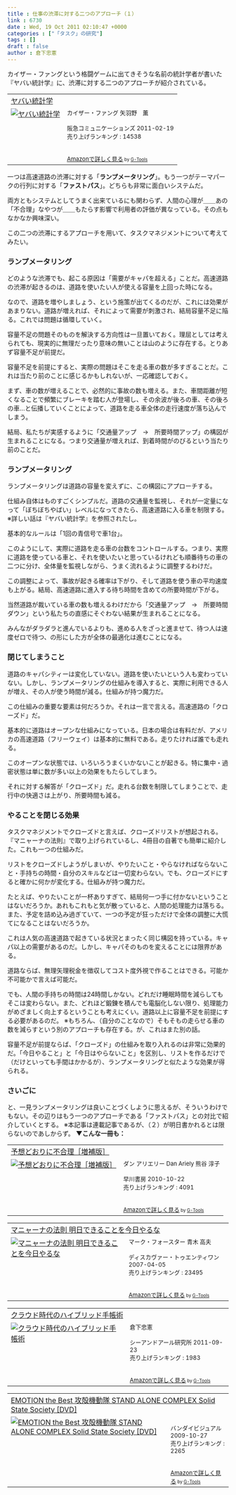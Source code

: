 ```yaml
---
title : 仕事の渋滞に対する二つのアプローチ（１）
link : 6730
date : Wed, 19 Oct 2011 02:10:47 +0000
categories : ["「タスク」の研究"]
tags : []
draft : false
author : 倉下忠憲
---
```


カイザー・ファングという格闘ゲームに出てきそうな名前の統計学者が書いた『ヤバい統計学』に、渋滞に対する二つのアプローチが紹介されている。

<table  border="0" cellpadding="5"><tr><td colspan="2"><a href="http://www.amazon.co.jp/%E3%83%A4%E3%83%90%E3%81%84%E7%B5%B1%E8%A8%88%E5%AD%A6-%E3%82%AB%E3%82%A4%E3%82%B6%E3%83%BC%E3%83%BB%E3%83%95%E3%82%A1%E3%83%B3%E3%82%B0/dp/4484111020%3FSubscriptionId%3D15SMZCTB9V8NGR2TW082%26tag%3Drashita1000-22%26linkCode%3Dxm2%26camp%3D2025%26creative%3D165953%26creativeASIN%3D4484111020" target="_blank">ヤバい統計学</a><img src="http://www.assoc-amazon.jp/e/ir?t=rashita1000-22&l=ur2&o=9" width="1" height="1" style="border: none;" alt="" /></td></tr><tr><td valign="top"><a href="http://www.amazon.co.jp/%E3%83%A4%E3%83%90%E3%81%84%E7%B5%B1%E8%A8%88%E5%AD%A6-%E3%82%AB%E3%82%A4%E3%82%B6%E3%83%BC%E3%83%BB%E3%83%95%E3%82%A1%E3%83%B3%E3%82%B0/dp/4484111020%3FSubscriptionId%3D15SMZCTB9V8NGR2TW082%26tag%3Drashita1000-22%26linkCode%3Dxm2%26camp%3D2025%26creative%3D165953%26creativeASIN%3D4484111020" target="_blank"><img src="http://ecx.images-amazon.com/images/I/41PhpxvzNxL._SL160_.jpg" border="0" alt="ヤバい統計学" /></a></td><td valign="top"><font size="-1">カイザー・ファング 矢羽野　薫 <br /><br />阪急コミュニケーションズ  2011-02-19<br />売り上げランキング : 14538<br /><br /><br /><a href="http://www.amazon.co.jp/%E3%83%A4%E3%83%90%E3%81%84%E7%B5%B1%E8%A8%88%E5%AD%A6-%E3%82%AB%E3%82%A4%E3%82%B6%E3%83%BC%E3%83%BB%E3%83%95%E3%82%A1%E3%83%B3%E3%82%B0/dp/4484111020%3FSubscriptionId%3D15SMZCTB9V8NGR2TW082%26tag%3Drashita1000-22%26linkCode%3Dxm2%26camp%3D2025%26creative%3D165953%26creativeASIN%3D4484111020" target="_blank">Amazonで詳しく見る</a></font><font size="-2"> by <a href="http://www.goodpic.com/mt/aws/index.html" >G-Tools</a></font></td></tr></table>

一つは高速道路の渋滞に対する「<strong>ランプメータリング</strong>」。もう一つがテーマパークの行列に対する「<strong>ファストパス</strong>」。どちらも非常に面白いシステムだ。

両方ともシステムとしてうまく出来ているにも関わらず、人間の心理が＿＿あの「不合理」なやつが＿＿もたらす影響で利用者の評価が異なっている。その点もなかなか興味深い。

この二つの渋滞にするアプローチを用いて、タスクマネジメントについて考えてみたい。

<h3>ランプメータリング</h3>
どのような渋滞でも、起こる原因は「需要がキャパを超える」ことだ。高速道路の渋滞が起きるのは、道路を使いたい人が使える容量を上回った時になる。

なので、道路を増やしましょう、という施策が出てくるのだが、これには効果があまりない。道路が増えれば、それによって需要が刺激され、結局容量不足に陥る。これでは問題は循環していく。

容量不足の問題そのものを解決する方向性は一旦置いておく。理屈としては考えられても、現実的に無理だったり意味の無いことは山のように存在する。とりあず容量不足が前提だ。

容量不足を前提にすると、実際の問題はそこを走る車の数が多すぎることだ。これは当たり前のことに感じるかもしれないが、一応確認しておく。

まず、車の数が増えることで、必然的に事故の数も増える。また、車間距離が短くなることで頻繁にブレーキを踏む人が登場し、その余波が後ろの車、その後ろの車…と伝播していくことによって、道路を走る車全体の走行速度が落ち込んでしまう。

結局、私たちが実感するように「交通量アップ　→　所要時間アップ」の構図が生まれることになる。つまり交通量が増えれば、到着時間がのびるという当たり前のことだ。

<h3>ランプメータリング</h3>
ランプメータリングは道路の容量を変えずに、この構図にアプローチする。

仕組み自体はものすごくシンプルだ。道路の交通量を監視し、それが一定量になって「ぼちぼちやばい」レベルになってきたら、高速道路に入る車を制限する。
※詳しい話は『ヤバい統計学』を参照されたし。

基本的なルールは「1回の青信号で車1台」。

このようにして、実際に道路を走る車の台数をコントロールする。つまり、実際に道路を使っている車と、それを使いたいと思っているけれども順番待ちの車の二つに分け、全体量を監視しながら、うまく流れるように調整するわけだ。

この調整によって、事故が起きる確率は下がり、そして道路を使う車の平均速度も上がる。結局、高速道路に進入する待ち時間を含めての所要時間が下がる。

当然道路が裁いている車の数も増えるわけだから「交通量アップ　→　所要時間ダウン」という私たちの直感にそぐわない結果が生まれることになる。

みんながダラダラと進んでいるよりも、進める人をざっと進ませて、待つ人は速度ゼロで待つ、の形にした方が全体の最適化は進むことになる。

<h3>閉じてしまうこと</h3>
道路のキャパシティーは変化していない。道路を使いたいという人も変わっていない。しかし、ランプメータリングの仕組みを導入すると、実際に利用できる人が増え、その人が使う時間が減る。仕組みが持つ魔力だ。

この仕組みの重要な要素は何だろうか。それは一言で言える。高速道路の「クローズド」だ。

基本的に道路はオープンな仕組みになっている。日本の場合は有料だが、アメリカの高速道路（フリーウェイ）は基本的に無料である。走りたければ誰でも走れる。

このオープンな状態では、いろいろうまくいかないことが起きる。特に集中・過密状態は単に数が多い以上の効果をもたらしてしまう。

それに対する解答が「クローズド」だ。走れる台数を制限してしまうことで、走行中の快適さは上がり、所要時間も減る。

<h3>やることを閉じる効果</h3>
タスクマネジメントでクローズドと言えば、クローズドリストが想起される。『マニャーナの法則』で取り上げられているし、4冊目の自著でも簡単に紹介した。これも一つの仕組みだ。

リストをクローズドしようがしまいが、やりたいこと・やらなければならないこと・手持ちの時間・自分のスキルなどは一切変わらない。でも、クローズドにすると確かに何かが変化する。仕組みが持つ魔力だ。

たとえば、やりたいことが一杯ありすぎて、結局何一つ手に付かないということはないだろうか。あれもこれもと気が散っていると、人間の処理能力は落ちる。また、予定を詰め込み過ぎていて、一つの予定が狂っただけで全体の調整に大慌てになることはないだろうか。

これは人気の高速道路で起きている状況とまったく同じ構図を持っている。キャパ以上の需要があるのだ。しかし、キャパそのものを変えることには限界がある。

道路ならば、無理矢理税金を徴収してコスト度外視で作ることはできる。可能か不可能かで言えば可能だ。

でも、人間の手持ちの時間は24時間しかない。どれだけ睡眠時間を減らしてもそこは変わらない。また、どれほど鍛錬を積んでも電脳化しない限り、処理能力がめざましく向上するということも考えにくい。道路以上に容量不足を前提にする必要があるのだ。
※もちろん、（自分のことなので）そもそもの走らせる車の数を減らすという別のアプローチも存在する。が、これはまた別の話。

容量不足が前提ならば、「クローズド」の仕組みを取り入れるのは非常に効果的だ。「今日やること」と「今日はやらないこと」を区別し、リストを作るだけで（だけといっても手間はかかるが）、ランプメータリングと似たような効果が得られる。

<h3>さいごに</h3>
と、一見ランプメータリングは良いことづくしように思えるが、そういうわけでもない。その辺りはもう一つのアプローチである「ファストパス」との対比で紹介していくとする。
※本記事は連載記事であるが、（２）が明日書かれるとは限らないのであしからず。
<strong>
▼こんな一冊も：</strong>
<table  border="0" cellpadding="5"><tr><td colspan="2"><a href="http://www.amazon.co.jp/%E4%BA%88%E6%83%B3%E3%81%A9%E3%81%8A%E3%82%8A%E3%81%AB%E4%B8%8D%E5%90%88%E7%90%86%EF%BC%BB%E5%A2%97%E8%A3%9C%E7%89%88%EF%BC%BD-%E3%83%80%E3%83%B3-%E3%82%A2%E3%83%AA%E3%82%A8%E3%83%AA%E3%83%BC/dp/4152091665%3FSubscriptionId%3D15SMZCTB9V8NGR2TW082%26tag%3Drashita1000-22%26linkCode%3Dxm2%26camp%3D2025%26creative%3D165953%26creativeASIN%3D4152091665" target="_blank">予想どおりに不合理［増補版］</a><img src="http://www.assoc-amazon.jp/e/ir?t=rashita1000-22&l=ur2&o=9" width="1" height="1" style="border: none;" alt="" /></td></tr><tr><td valign="top"><a href="http://www.amazon.co.jp/%E4%BA%88%E6%83%B3%E3%81%A9%E3%81%8A%E3%82%8A%E3%81%AB%E4%B8%8D%E5%90%88%E7%90%86%EF%BC%BB%E5%A2%97%E8%A3%9C%E7%89%88%EF%BC%BD-%E3%83%80%E3%83%B3-%E3%82%A2%E3%83%AA%E3%82%A8%E3%83%AA%E3%83%BC/dp/4152091665%3FSubscriptionId%3D15SMZCTB9V8NGR2TW082%26tag%3Drashita1000-22%26linkCode%3Dxm2%26camp%3D2025%26creative%3D165953%26creativeASIN%3D4152091665" target="_blank"><img src="http://ecx.images-amazon.com/images/I/51QG0x4bHhL._SL160_.jpg" border="0" alt="予想どおりに不合理［増補版］" /></a></td><td valign="top"><font size="-1">ダン アリエリー Dan Ariely 熊谷 淳子 <br /><br />早川書房  2010-10-22<br />売り上げランキング : 4091<br /><br /><br /><a href="http://www.amazon.co.jp/%E4%BA%88%E6%83%B3%E3%81%A9%E3%81%8A%E3%82%8A%E3%81%AB%E4%B8%8D%E5%90%88%E7%90%86%EF%BC%BB%E5%A2%97%E8%A3%9C%E7%89%88%EF%BC%BD-%E3%83%80%E3%83%B3-%E3%82%A2%E3%83%AA%E3%82%A8%E3%83%AA%E3%83%BC/dp/4152091665%3FSubscriptionId%3D15SMZCTB9V8NGR2TW082%26tag%3Drashita1000-22%26linkCode%3Dxm2%26camp%3D2025%26creative%3D165953%26creativeASIN%3D4152091665" target="_blank">Amazonで詳しく見る</a></font><font size="-2"> by <a href="http://www.goodpic.com/mt/aws/index.html" >G-Tools</a></font></td></tr></table>

<table  border="0" cellpadding="5"><tr><td colspan="2"><a href="http://www.amazon.co.jp/%E3%83%9E%E3%83%8B%E3%83%A3%E3%83%BC%E3%83%8A%E3%81%AE%E6%B3%95%E5%89%87-%E6%98%8E%E6%97%A5%E3%81%A7%E3%81%8D%E3%82%8B%E3%81%93%E3%81%A8%E3%82%92%E4%BB%8A%E6%97%A5%E3%82%84%E3%82%8B%E3%81%AA-%E3%83%9E%E3%83%BC%E3%82%AF%E3%83%BB%E3%83%95%E3%82%A9%E3%83%BC%E3%82%B9%E3%82%BF%E3%83%BC/dp/4887595425%3FSubscriptionId%3D15SMZCTB9V8NGR2TW082%26tag%3Drashita1000-22%26linkCode%3Dxm2%26camp%3D2025%26creative%3D165953%26creativeASIN%3D4887595425" target="_blank">マニャーナの法則 明日できることを今日やるな</a><img src="http://www.assoc-amazon.jp/e/ir?t=rashita1000-22&l=ur2&o=9" width="1" height="1" style="border: none;" alt="" /></td></tr><tr><td valign="top"><a href="http://www.amazon.co.jp/%E3%83%9E%E3%83%8B%E3%83%A3%E3%83%BC%E3%83%8A%E3%81%AE%E6%B3%95%E5%89%87-%E6%98%8E%E6%97%A5%E3%81%A7%E3%81%8D%E3%82%8B%E3%81%93%E3%81%A8%E3%82%92%E4%BB%8A%E6%97%A5%E3%82%84%E3%82%8B%E3%81%AA-%E3%83%9E%E3%83%BC%E3%82%AF%E3%83%BB%E3%83%95%E3%82%A9%E3%83%BC%E3%82%B9%E3%82%BF%E3%83%BC/dp/4887595425%3FSubscriptionId%3D15SMZCTB9V8NGR2TW082%26tag%3Drashita1000-22%26linkCode%3Dxm2%26camp%3D2025%26creative%3D165953%26creativeASIN%3D4887595425" target="_blank"><img src="http://ecx.images-amazon.com/images/I/51HYssPJAvL._SL160_.jpg" border="0" alt="マニャーナの法則 明日できることを今日やるな" /></a></td><td valign="top"><font size="-1">マーク・フォースター 青木 高夫 <br /><br />ディスカヴァー・トゥエンティワン  2007-04-05<br />売り上げランキング : 23495<br /><br /><br /><a href="http://www.amazon.co.jp/%E3%83%9E%E3%83%8B%E3%83%A3%E3%83%BC%E3%83%8A%E3%81%AE%E6%B3%95%E5%89%87-%E6%98%8E%E6%97%A5%E3%81%A7%E3%81%8D%E3%82%8B%E3%81%93%E3%81%A8%E3%82%92%E4%BB%8A%E6%97%A5%E3%82%84%E3%82%8B%E3%81%AA-%E3%83%9E%E3%83%BC%E3%82%AF%E3%83%BB%E3%83%95%E3%82%A9%E3%83%BC%E3%82%B9%E3%82%BF%E3%83%BC/dp/4887595425%3FSubscriptionId%3D15SMZCTB9V8NGR2TW082%26tag%3Drashita1000-22%26linkCode%3Dxm2%26camp%3D2025%26creative%3D165953%26creativeASIN%3D4887595425" target="_blank">Amazonで詳しく見る</a></font><font size="-2"> by <a href="http://www.goodpic.com/mt/aws/index.html" >G-Tools</a></font></td></tr></table>

<table  border="0" cellpadding="5"><tr><td colspan="2"><a href="http://www.amazon.co.jp/%E3%82%AF%E3%83%A9%E3%82%A6%E3%83%89%E6%99%82%E4%BB%A3%E3%81%AE%E3%83%8F%E3%82%A4%E3%83%96%E3%83%AA%E3%83%83%E3%83%89%E6%89%8B%E5%B8%B3%E8%A1%93-%E5%80%89%E4%B8%8B%E5%BF%A0%E6%86%B2/dp/4863540914%3FSubscriptionId%3D15SMZCTB9V8NGR2TW082%26tag%3Drashita1000-22%26linkCode%3Dxm2%26camp%3D2025%26creative%3D165953%26creativeASIN%3D4863540914" target="_blank">クラウド時代のハイブリッド手帳術</a><img src="http://www.assoc-amazon.jp/e/ir?t=rashita1000-22&l=ur2&o=9" width="1" height="1" style="border: none;" alt="" /></td></tr><tr><td valign="top"><a href="http://www.amazon.co.jp/%E3%82%AF%E3%83%A9%E3%82%A6%E3%83%89%E6%99%82%E4%BB%A3%E3%81%AE%E3%83%8F%E3%82%A4%E3%83%96%E3%83%AA%E3%83%83%E3%83%89%E6%89%8B%E5%B8%B3%E8%A1%93-%E5%80%89%E4%B8%8B%E5%BF%A0%E6%86%B2/dp/4863540914%3FSubscriptionId%3D15SMZCTB9V8NGR2TW082%26tag%3Drashita1000-22%26linkCode%3Dxm2%26camp%3D2025%26creative%3D165953%26creativeASIN%3D4863540914" target="_blank"><img src="http://ecx.images-amazon.com/images/I/51f4RT2URdL._SL160_.jpg" border="0" alt="クラウド時代のハイブリッド手帳術" /></a></td><td valign="top"><font size="-1">倉下忠憲 <br /><br />シーアンドアール研究所  2011-09-23<br />売り上げランキング : 1983<br /><br /><br /><a href="http://www.amazon.co.jp/%E3%82%AF%E3%83%A9%E3%82%A6%E3%83%89%E6%99%82%E4%BB%A3%E3%81%AE%E3%83%8F%E3%82%A4%E3%83%96%E3%83%AA%E3%83%83%E3%83%89%E6%89%8B%E5%B8%B3%E8%A1%93-%E5%80%89%E4%B8%8B%E5%BF%A0%E6%86%B2/dp/4863540914%3FSubscriptionId%3D15SMZCTB9V8NGR2TW082%26tag%3Drashita1000-22%26linkCode%3Dxm2%26camp%3D2025%26creative%3D165953%26creativeASIN%3D4863540914" target="_blank">Amazonで詳しく見る</a></font><font size="-2"> by <a href="http://www.goodpic.com/mt/aws/index.html" >G-Tools</a></font></td></tr></table>

<table  border="0" cellpadding="5"><tr><td colspan="2"><a href="http://www.amazon.co.jp/EMOTION-%E6%94%BB%E6%AE%BB%E6%A9%9F%E5%8B%95%E9%9A%8A-STAND-COMPLEX-Society/dp/B002KLKXUY%3FSubscriptionId%3D15SMZCTB9V8NGR2TW082%26tag%3Drashita1000-22%26linkCode%3Dxm2%26camp%3D2025%26creative%3D165953%26creativeASIN%3DB002KLKXUY" target="_blank">EMOTION the Best 攻殻機動隊 STAND ALONE COMPLEX Solid State Society [DVD]</a><img src="http://www.assoc-amazon.jp/e/ir?t=rashita1000-22&l=ur2&o=9" width="1" height="1" style="border: none;" alt="" /></td></tr><tr><td valign="top"><a href="http://www.amazon.co.jp/EMOTION-%E6%94%BB%E6%AE%BB%E6%A9%9F%E5%8B%95%E9%9A%8A-STAND-COMPLEX-Society/dp/B002KLKXUY%3FSubscriptionId%3D15SMZCTB9V8NGR2TW082%26tag%3Drashita1000-22%26linkCode%3Dxm2%26camp%3D2025%26creative%3D165953%26creativeASIN%3DB002KLKXUY" target="_blank"><img src="http://ecx.images-amazon.com/images/I/51RY7TQaO8L._SL160_.jpg" border="0" alt="EMOTION the Best 攻殻機動隊 STAND ALONE COMPLEX Solid State Society [DVD]" /></a></td><td valign="top"><font size="-1"><br />バンダイビジュアル  2009-10-27<br />売り上げランキング : 2265<br /><br /><br /><a href="http://www.amazon.co.jp/EMOTION-%E6%94%BB%E6%AE%BB%E6%A9%9F%E5%8B%95%E9%9A%8A-STAND-COMPLEX-Society/dp/B002KLKXUY%3FSubscriptionId%3D15SMZCTB9V8NGR2TW082%26tag%3Drashita1000-22%26linkCode%3Dxm2%26camp%3D2025%26creative%3D165953%26creativeASIN%3DB002KLKXUY" target="_blank">Amazonで詳しく見る</a></font><font size="-2"> by <a href="http://www.goodpic.com/mt/aws/index.html" >G-Tools</a></font></td></tr></table>
